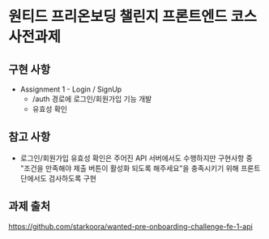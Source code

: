 # 원티드 프리온보딩 챌린지 프론트엔드 코스 사전과제

## 구현 사항

- Assignment 1 - Login / SignUp
  - /auth 경로에 로그인/회원가입 기능 개발
  - 유효성 확인

## 참고 사항

- 로그인/회원가입 유효성 확인은 주어진 API 서버에서도 수행하지만 구현사항 중 "조건을 만족해야 제출 버튼이 활성화 되도록 해주세요"을 충족시키기 위해 프론트단에서도 검사하도록 구현

## 과제 출처

https://github.com/starkoora/wanted-pre-onboarding-challenge-fe-1-api
